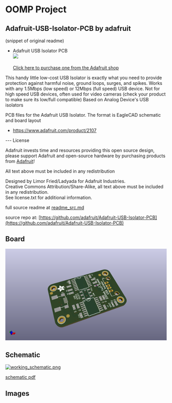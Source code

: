 # OOMP Project  
## Adafruit-USB-Isolator-PCB  by adafruit  
  
(snippet of original readme)  
  
- Adafruit USB Isolator PCB  
<a href="http://www.adafruit.com/products/2107"><img src="assets/image.jpg?raw=true" width="500px"><br/>  
Click here to purchase one from the Adafruit shop</a>  
  
This handy little low-cost USB Isolator is exactly what you need to provide protection against harmful noise, ground loops, surges, and spikes. Works with any 1.5Mbps (low speed) or 12Mbps (full speed) USB device. Not for high speed USB devices, often used for video cameras (check your product to make sure its low/full compatible) Based on Analog Device's USB isolators  
  
PCB files for the Adafruit USB Isolator. The format is EagleCAD schematic and board layout  
- https://www.adafruit.com/product/2107  
  
--- License  
  
Adafruit invests time and resources providing this open source design, please support Adafruit and open-source hardware by purchasing products from [Adafruit](https://www.adafruit.com)!  
  
All text above must be included in any redistribution  
  
Designed by Limor Fried/Ladyada for Adafruit Industries.  
Creative Commons Attribution/Share-Alike, all text above must be included in any redistribution.   
See license.txt for additional information.  
  
  full source readme at [readme_src.md](readme_src.md)  
  
source repo at: [https://github.com/adafruit/Adafruit-USB-Isolator-PCB](https://github.com/adafruit/Adafruit-USB-Isolator-PCB)  
## Board  
  
[![working_3d.png](working_3d_600.png)](working_3d.png)  
## Schematic  
  
[![working_schematic.png](working_schematic_600.png)](working_schematic.png)  
  
[schematic pdf](working_schematic.pdf)  
## Images  
